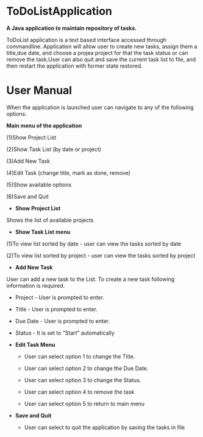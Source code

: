 # ToDoListApplication

**A Java application to maintain repository of tasks.**

ToDoList application is a text based interface accessed through commandline. Application will allow user to create new tasks, assign them a title,due date, and choose a projea project for that 
the task status or can remove the task.User can also quit and save the current task list to file, and then restart the application with former state restored.

# User Manual

When the application is launched user can navigate to any of the following options:


**Main menu of the application**

(1)Show Project List

(2)Show Task List (by date or project)

(3)Add New Task

(4)Edit Task (change title, mark as done, remove)

(5)Show available options

(6)Save and Quit


* **Show Project List**

Shows the list of available projects

 
* **Show Task List menu**

(1)To view list sorted by date - user can view the tasks sorted by date

(2)To view list sorted by project - user can view the tasks sorted by project


* **Add New Task**

User can add a new task to the List. To create a new task following information is required.
    
* Project - User is prompted to enter.
    
* Title - User is prompted to enter.

* Due Date - User is prompted to enter.
 
* Status - It is set to “Start” automatically


* **Edit Task Menu**

     * User can select option 1 to change the Title.
     
     * User can select option 2 to change the Due Date. 
     
     * User can select option 3 to change the Status.

     * User can select option 4 to remove the task

     * User can select option 5 to return to main menu


* **Save and Quit**

     * User can select to quit the application by saving the tasks in file
	


